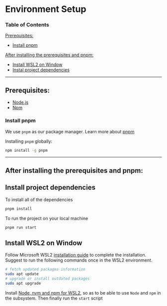 # Environment Setup

### Table of Contents

[Prerequisites:](#prerequisites)

- [Install pnpm](#install-pnpm)

[After installing the prerequisites and pnpm:](#after-installing-the-prerequisites-and-pnpm)

- [Install WSL2 on Window](#install-wsl2-on-window)
- [Instal project dependencies](#install-project-dependencies)

<hr>

## Prerequisites:

- [Node.js](https://nodejs.org/en/download/)
- [Npm](https://docs.npmjs.com/downloading-and-installing-node-js-and-npm)

### Install pnpm

We use `pnpm` as our package manager. 
Learn more about [pnpm](https://pnpm.io/motivation)

Installing `pnpm` globally:

```bash
npm install -g pnpm
```

<hr>

## After installing the prerequisites and pnpm:

## Install project dependencies

To install all of the dependencies

```bash
pnpm install
```

To run the project on your local machine

```bash
pnpm run start
```

## Install WSL2 on Window

Follow Microsoft WSL2 [installation guide](https://docs.microsoft.com/en-us/windows/wsl/install-win10) to complete the installation. Suggest to run the following commands once in the WSL2 environment.

```bash
# fetch updated packages information
sudo apt update
# upgrade or install outdated packages
sudo apt upgrade
```

Install [Node, nvm and npm for WSL2](https://docs.microsoft.com/en-us/windows/dev-environment/javascript/nodejs-on-wsl#install-nvm-nodejs-and-npm), so as to be able to use `Node` and `npm` in the subsystem. Then finally run the `start` script
